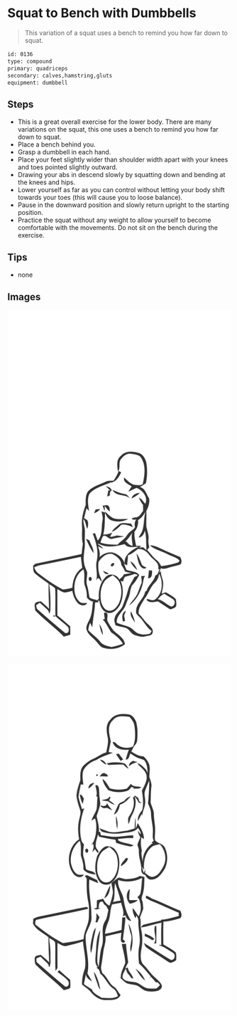 # Squat to Bench with Dumbbells
> This variation of a squat uses a bench to remind you how far down to squat.

``` 
id: 0136 
type: compound 
primary: quadriceps 
secondary: calves,hamstring,gluts 
equipment: dumbbell 
``` 

## Steps

 - This is a great overall exercise for the lower body. There are many variations on the squat, this one uses a bench to remind you how far down to squat.
 - Place a bench behind you.
 - Grasp a dumbbell in each hand.
 - Place your feet slightly wider than shoulder width apart with your knees and toes pointed slightly outward.
 - Drawing your abs in descend slowly by squatting down and bending at the knees and hips.
 - Lower yourself as far as you can control without letting your body shift towards your toes (this will cause you to loose balance).
 - Pause in the downward position and slowly return upright to the starting position.
 - Practice the squat without any weight to allow yourself to become comfortable with the movements. Do not sit on the bench during the exercise.

## Tips

 - none

## Images

![](../svg/0136-relaxation.svg)

![](../svg/0136-tension.svg)
